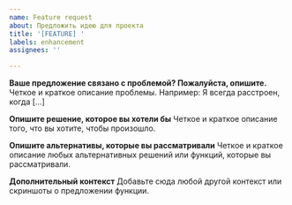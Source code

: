 ```yaml
---
name: Feature request
about: Предложить идею для проекта
title: '[FEATURE] '
labels: enhancement
assignees: ''

---
```


**Ваше предложение связано с проблемой? Пожалуйста, опишите.**
Четкое и краткое описание проблемы. Например: Я всегда расстроен, когда [...]

**Опишите решение, которое вы хотели бы**
Четкое и краткое описание того, что вы хотите, чтобы произошло.

**Опишите альтернативы, которые вы рассматривали**
Четкое и краткое описание любых альтернативных решений или функций, которые вы рассматривали.

**Дополнительный контекст**
Добавьте сюда любой другой контекст или скриншоты о предложении функции.
